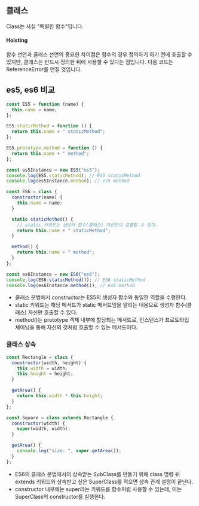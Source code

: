 ## 클래스

Class는 사실 "특별한 함수"입니다.

#### Hoisting

함수 선언과 클래스 선언의 중요한 차이점은 함수의 경우 정의하기 하기 전에 호출할 수 있지만, 클래스는 반드시 정의한 뒤에 사용할 수 있다는 점입니다. 다음 코드는 ReferenceError를 던질 것입니다.

## es5, es6 비교

```js
const ES5 = function (name) {
  this.name = name;
};

ES5.staticMethod = function () {
  return this.name + " staticMethod";
};

ES5.prototype.method = function () {
  return this.name + " method";
};

const es5Instance = new ES5("es5");
console.log(ES5.staticMethod); // ES5 staticMethod
console.log(es5Instance.method); // es5 method

const ES6 = class {
  constructor(name) {
    this.name = name;
  }

  static staticMethod() {
    // static 키워드는 생성자 함수(클래스) 자신만이 호출할 수 있다.
    return this.name + " staticMethod";
  }

  method() {
    return this.name + " method";
  }
};

const es6Instance = new ES6("es6");
console.log(ES6.staticMethod()); // ES6 staticMethod
console.log(es6Instance.method()); // es6 method
```

- 클래스 문법에서 constructor는 ES5의 생성자 함수와 동일한 역할을 수행한다.
- static 키워드는 해당 메서드가 static 메서드임을 알리는 내용으로 생성자 함수(클래스) 자신만 호출할 수 있다.
- method()는 prototype 객체 내부에 할당되는 메서드로, 인스턴스가 프로토타입 체이닝을 통해 자신의 것처럼 호출할 수 있는 메서드이다.

### 클래스 상속

```js
const Rectangle = class {
  constructor(width, height) {
    this.width = width;
    this.height = height;
  }

  getArea() {
    return this.width * this.height;
  }
};

const Square = class extends Rectangle {
  constructor(width) {
    super(width, width);
  }

  getArea() {
    console.log("size: ", super.getArea());
  }
};
```

- ES6의 클래스 문법에서의 상속받는 SubClass를 만들기 위해 class 명령 뒤 extends 키워드와 상속받고 싶은 SuperClass를 적으면 상속 관계 설정이 끝난다.
- constructor 내부에는 super라는 키워드를 함수처럼 사용할 수 있는데, 이는 SuperClass의 constructor를 실행한다.
